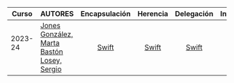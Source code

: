 | Curso | AUTORES  | Encapsulación | Herencia | Delegación  | Inyección  | Anotaciones | Aspectos | Errores | Lambdas |
|---|:---|:---:|:---:|:---:|:---:|:---:|:---:|:---:|:---:|
| 2023-24 <br/> <br/>| [Jones González, Marta](https://github.com/github_id1) <br/> [Bastón Losey, Sergio](https://github.com/github_id2) |  [Swift](temas/encapsulacion/lenguaje/)  | [Swift](temas/herencia/lenguaje/) | [Swift](temas/delegacion/lenguaje/) | [Swift](temas/inyeccion/lenguaje/) | [Swift](temas/anotaciones/lenguaje) | [Swift](temas/aspectos/lenguaje) | [Swift](temas/errores/lenguaje) | [Swift](temas/lambdas/lenguaje) |
